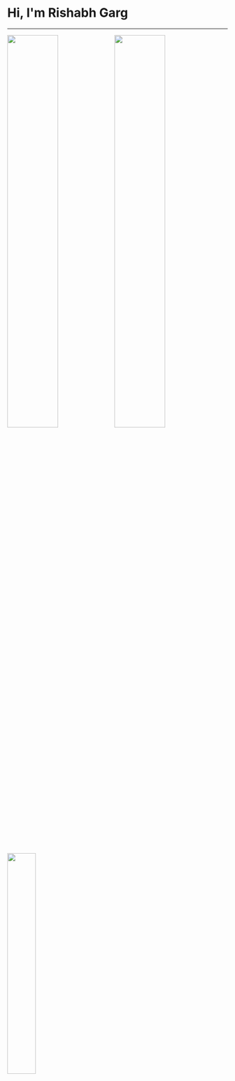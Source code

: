 # Hi, I'm Rishabh Garg

---

<img align="left" width="48%" src="https://github-readme-stats.vercel.app/api?username=rishabhgargdps&count_private=true&show_icons=true&theme=ayu-mirage" />

<img align="left" width="48%" src="https://github-readme-stats.vercel.app/api/wakatime?username=rishabhgargdps&count_private=true&show_icons=true&theme=ayu-mirage" />

<p></p>

<img width="36%" src="https://github-readme-stats.vercel.app/api/top-langs/?username=rishabhgargdps&langs_count=5&count_private=true&show_icons=true&theme=ayu-mirage" />
